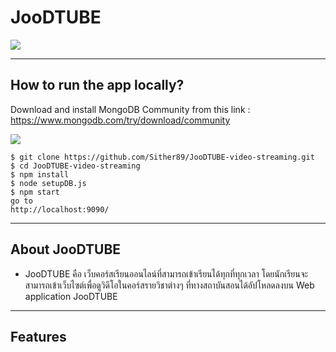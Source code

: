 # JooDTUBE

![](https://media.discordapp.net/attachments/1013480789062713488/1022162261839712367/unknown.png?width=1440&height=403)

 </div>

---

## How to run the app locally?

Download and install MongoDB Community from this link : https://www.mongodb.com/try/download/community


![](https://media.discordapp.net/attachments/904402571358244894/1039077078550712381/image.png?width=1440&height=403)


```
$ git clone https://github.com/Sither89/JooDTUBE-video-streaming.git
$ cd JooDTUBE-video-streaming
$ npm install
$ node setupDB.js
$ npm start
go to 
http://localhost:9090/
```

---

## About JooDTUBE

* JooDTUBE คือ เว็บคอร์สเรียนออนไลน์ที่สามารถเข้าเรียนได้ทุกที่ทุกเวลา โดยนักเรียนจะสามารถเข้าเว็บไซต์เพื่อดูวิดีโอในคอร์สรายวิชาต่างๆ ที่ทางสถาบันสอนได้อัปโหลดลงบน Web application JooDTUBE


---

## Features
